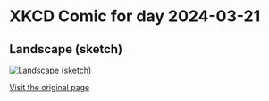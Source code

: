 
# XKCD Comic for day 2024-03-21

## Landscape (sketch)

![Landscape (sketch)](https://imgs.xkcd.com/comics/landscape_cropped_(1).jpg "There's a river flowing through the ocean")

[Visit the original page](https://xkcd.com/4/)
